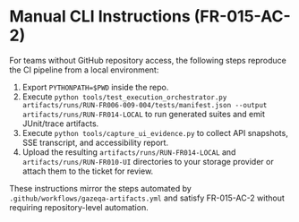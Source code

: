 # Manual CLI Instructions (FR-015-AC-2)

For teams without GitHub repository access, the following steps reproduce the CI pipeline from a local environment:

1. Export `PYTHONPATH=$PWD` inside the repo.
2. Execute `python tools/test_execution_orchestrator.py artifacts/runs/RUN-FR006-009-004/tests/manifest.json --output artifacts/runs/RUN-FR014-LOCAL` to run generated suites and emit JUnit/trace artifacts.
3. Execute `python tools/capture_ui_evidence.py` to collect API snapshots, SSE transcript, and accessibility report.
4. Upload the resulting `artifacts/runs/RUN-FR014-LOCAL` and `artifacts/runs/RUN-FR010-UI` directories to your storage provider or attach them to the ticket for review.

These instructions mirror the steps automated by `.github/workflows/gazeqa-artifacts.yml` and satisfy FR-015-AC-2 without requiring repository-level automation.
